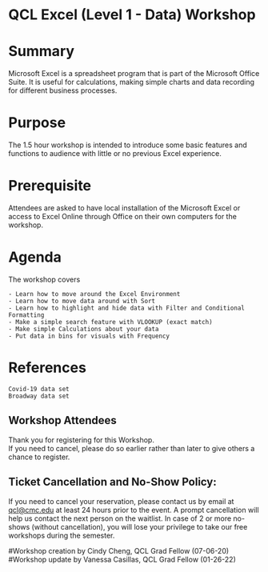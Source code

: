 # QCL Excel (Level 1 - Data) Workshop <br>

# **Summary** <br>

Microsoft Excel is a spreadsheet program that is part of the Microsoft Office Suite. It is useful for calculations, making simple charts and data recording for different business processes.

# **Purpose** <br>
The 1.5 hour workshop is intended to introduce some basic features and functions to audience with little or no previous Excel experience.

# **Prerequisite** <br>
Attendees are asked to have local installation of the Microsoft Excel or access to Excel Online through Office on their own computers for the workshop.  

# **Agenda** <br>
The workshop covers

    - Learn how to move around the Excel Environment   
    - Learn how to move data around with Sort  
    - Learn how to highlight and hide data with Filter and Conditional Formatting  
    - Make a simple search feature with VLOOKUP (exact match)  
    - Make simple Calculations about your data  
    - Put data in bins for visuals with Frequency  

# **References** <br>

    Covid-19 data set  
    Broadway data set

## Workshop Attendees
Thank you for registering for this Workshop.  
If you need to cancel, please do so earlier rather than later to give others a chance to register.

## Ticket Cancellation and No-Show Policy:
If you need to cancel your reservation, please contact us by email at qcl@cmc.edu at least 24 hours prior to the event. A prompt cancellation will help us contact the next person on the waitlist. In case of 2 or more no-shows (without cancellation), you will lose your privilege to take our free workshops during the semester.

#Workshop creation by Cindy Cheng, QCL Grad Fellow (07-06-20) <br>
#Workshop update by Vanessa Casillas, QCL Grad Fellow (01-26-22)

